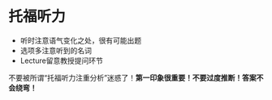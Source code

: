 # 托福听力

* 听时注意语气变化之处，很有可能出题
* 选项多注意听到的名词
* Lecture留意教授提问环节

不要被所谓“托福听力注重分析”迷惑了！**第一印象很重要！不要过度推断！答案不会绕弯！**

